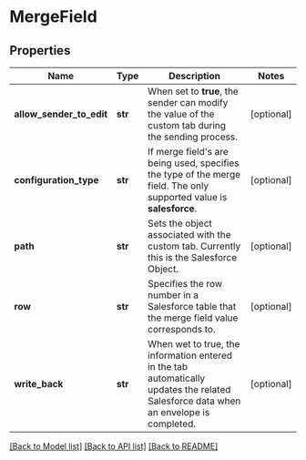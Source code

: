 # MergeField

## Properties
Name | Type | Description | Notes
------------ | ------------- | ------------- | -------------
**allow_sender_to_edit** | **str** | When set to **true**, the sender can modify the value of the custom tab during the sending process. | [optional] 
**configuration_type** | **str** | If merge field&#39;s are being used, specifies the type of the merge field. The only  supported value is **salesforce**. | [optional] 
**path** | **str** | Sets the object associated with the custom tab. Currently this is the Salesforce Object. | [optional] 
**row** | **str** | Specifies the row number in a Salesforce table that the merge field value corresponds to. | [optional] 
**write_back** | **str** | When wet to true, the information entered in the tab automatically updates the related Salesforce data when an envelope is completed. | [optional] 

[[Back to Model list]](../README.md#documentation-for-models) [[Back to API list]](../README.md#documentation-for-api-endpoints) [[Back to README]](../README.md)


